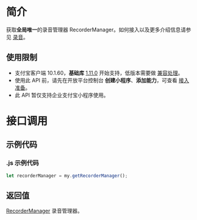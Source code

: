 
# 简介
获取**全局唯一**的录音管理器 RecorderManager。如何接入以及更多介绍信息请参见 [录音](https://opendocs.alipay.com/mini/introduce/recorder)。

## 使用限制

- 支付宝客户端 10.1.60，**基础库** [1.11.0](https://opendocs.alipay.com/mini/framework/lib) 开始支持，低版本需要做 [兼容处理](https://docs.alipay.com/mini/framework/compatibility)。
- 使用此 API 前，请先在开放平台控制台 **创建小程序**、**添加能力**，可查看 [接入准备](https://opendocs.alipay.com/mini/02pj5u)。
- 此 API 暂仅支持企业支付宝小程序使用。

# 接口调用

## 示例代码

### .js 示例代码
```javascript
let recorderManager = my.getRecorderManager();
```

## 返回值
[RecorderManager](https://opendocs.alipay.com/mini/api/recordermanager) 录音管理器。
